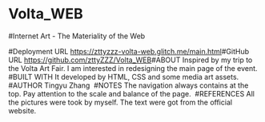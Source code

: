 # Volta_WEB
 
#Internet Art - The Materiality of the Web

#Deployment URL
https://zttyzzz-volta-web.glitch.me/main.html
​
#GitHub URL
https://github.com/zttyZZZ/Volta_WEB
​
#ABOUT
Inspired by my trip to the Volta Art Fair. I am interested in redesigning the main page of the event.
​
#BUILT WITH
It developed by HTML, CSS and some media art assets.
​
#AUTHOR
Tingyu Zhang
​
#NOTES
The navigation always contains at the top. Pay attention to the scale and balance of the page.
​
#REFERENCES
All the pictures were took by myself.
The text were got from the official website.
